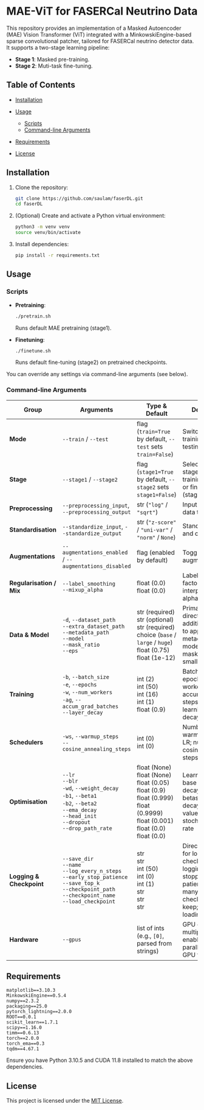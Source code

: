 # MAE-ViT for FASERCal Neutrino Data

This repository provides an implementation of a Masked Autoencoder (MAE) Vision Transformer (ViT) integrated with a MinkowskiEngine-based sparse convolutional patcher, tailored for FASERCal neutrino detector data. It supports a two-stage learning pipeline:

* **Stage 1**: Masked pre-training.
* **Stage 2**: Muti-task fine-tuning.

## Table of Contents

* [Installation](#installation)
* [Usage](#usage)

  * [Scripts](#scripts)
  * [Command-line Arguments](#command-line-arguments)
* [Requirements](#requirements)
* [License](#license)

## Installation

1. Clone the repository:

   ```bash
   git clone https://github.com/saulam/faserDL.git
   cd faserDL
   ```
2. (Optional) Create and activate a Python virtual environment:

   ```bash
   python3 -m venv venv
   source venv/bin/activate
   ```
3. Install dependencies:

   ```bash
   pip install -r requirements.txt
   ```

## Usage

### Scripts

* **Pretraining**:

  ```bash
  ./pretrain.sh
  ```

  Runs default MAE pretraining (stage1).

* **Finetuning**:

  ```bash
  ./finetune.sh
  ```

  Runs default fine-tuning (stage2) on pretrained checkpoints.

You can override any settings via command-line arguments (see below).

### Command-line Arguments

| Group                    | Arguments                                                                                                                                                           | Type & Default                                                                                                                                    | Description                                                                                                      |
| ------------------------ | ------------------------------------------------------------------------------------------------------------------------------------------------------------------- | ------------------------------------------------------------------------------------------------------------------------------------------------- | ---------------------------------------------------------------------------------------------------------------- |
| **Mode**                 | `--train` / `--test`                                                                                                                                                | flag (`train=True` by default, `--test` sets `train=False`)                                                                                       | Switch between training and testing modes                                                                       |
| **Stage**                | `--stage1` / `--stage2`                                                                                                                                             | flag (`stage1=True` by default, `--stage2` sets `stage1=False`)                                                                                   | Select pipeline stage: pre-training (stage1) or fine-tuning (stage2)                                    |
| **Preprocessing**        | `--preprocessing_input`, `--preprocessing_output`                                                                                                                   | str (`"log"` / `"sqrt"`)                                                                                                                          | Input and output data transforms                                                                                 |
| **Standardisation**      | `--standardize_input`, `--standardize_output`                                                                                                                       | str (`"z-score"` / `"uni-var"` / `"norm"` / `None`)                                                                                               | Standardise input and output data                                                                                |
| **Augmentations**        | `--augmentations_enabled` / `--augmentations_disabled`                                                                                                              | flag (enabled by default)                                                                                                                         | Toggle data augmentations                                                                                        |
| **Regularisation / Mix** | `--label_smoothing`<br>`--mixup_alpha`                                                                                                                              | float (0.0)<br>float (0.0)                                                                                                                        | Label smoothing factor; mixup interpolation alpha                                                                |
| **Data & Model**         | `-d`, `--dataset_path`<br>`--extra_dataset_path`<br>`--metadata_path`<br>`--model`<br>`--mask_ratio`<br>`--eps`                                                      | str (required)<br>str (optional)<br>str (required)<br>choice (`base` / `large` / `huge`)<br>float (0.75)<br>float (1e-12)                            | Primary dataset directory; additional dataset to append; metadata file; model size; masking ratio; small epsilon |
| **Training**             | `-b`, `--batch_size`<br>`-e`, `--epochs`<br>`-w`, `--num_workers`<br>`-ag`, `--accum_grad_batches`<br>`--layer_decay`                                              | int (2)<br>int (50)<br>int (16)<br>int (1)<br>float (0.9)                                                                                          | Batch size; epochs; loader workers; gradient accumulation steps; layer-wise learning rate decay                   |
| **Schedulers**           | `-ws`, `--warmup_steps`<br>`--cosine_annealing_steps`                                                                                                               | int (0)<br>int (0)                                                                                                                                | Number of warmup steps for LR; number of cosine annealing steps                                                  |
| **Optimisation**         | `--lr`<br>`--blr`<br>`-wd`, `--weight_decay`<br>`-b1`, `--beta1`<br>`-b2`, `--beta2`<br>`--ema_decay`<br>`--head_init`<br>`--dropout`<br>`--drop_path_rate`          | float (None)<br>float (None)<br>float (0.05)<br>float (0.9)<br>float (0.999)<br>float (0.9999)<br>float (0.001)<br>float (0.0)<br>float (0.0)         | Learning rates; base LR; weight decay; AdamW betas; EMA decay; head init value; dropout; stochastic depth rate     |
| **Logging & Checkpoint** | `--save_dir`<br>`--name`<br>`--log_every_n_steps`<br>`--early_stop_patience`<br>`--save_top_k`<br>`--checkpoint_path`<br>`--checkpoint_name`<br>`--load_checkpoint` | str<br>str<br>int (50)<br>int (0)<br>int (1)<br>str<br>str<br>str                                                                                   | Directories/names for logs and checkpoints; logging freq; early stopping patience; how many top checkpoints to keep; checkpoint loading |
| **Hardware**             | `--gpus`                                                                                                                                                            | list of ints (e.g., `[0]`, parsed from strings)                                                                                                  | GPU device IDs; multiple IDs enable parallel/multi-GPU training                                                  |


## Requirements

```text
matplotlib==3.10.3
MinkowskiEngine==0.5.4
numpy==2.3.2
packaging==25.0
pytorch_lightning==2.0.0
ROOT==0.0.1
scikit_learn==1.7.1
scipy==1.16.0
timm==0.6.13
torch==2.0.0
torch_ema==0.3
tqdm==4.67.1
```

Ensure you have Python 3.10.5 and CUDA 11.8 installed to match the above dependencies.

## License

This project is licensed under the [MIT License](LICENSE).

